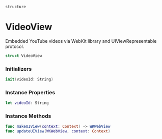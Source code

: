 `structure`

# VideoView
Embedded YouTube videos via WebKit library and UIViewRepresentable protocol.

```swift
struct VideoView
```

### Initializers
```swift
init(videoId: String)
```

### Instance Properties
```swift
let videoId: String
```

### Instance Methods
```swift
func makeUIView(context: Context) -> WKWebView
func updateUIView(WKWebView, context: Context)
```

